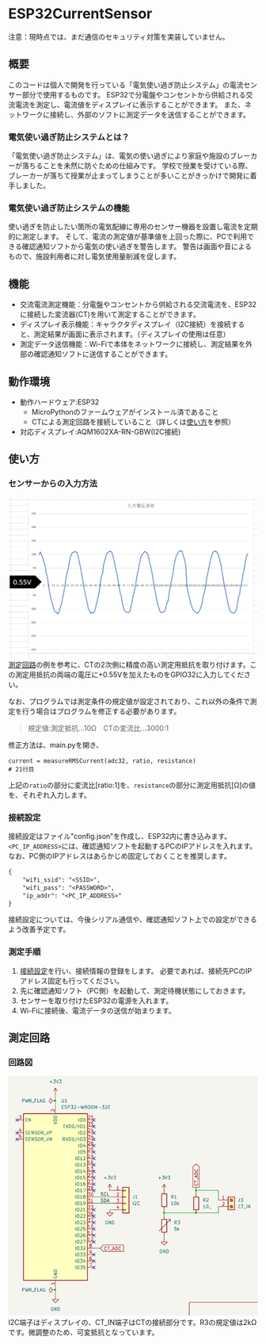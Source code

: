 # ESP32CurrentSensor
注意：現時点では、まだ通信のセキュリティ対策を実装していません。

## 概要
このコードは個人で開発を行っている「電気使い過ぎ防止システム」の電流センサー部分で使用するものです。
ESP32で分電盤やコンセントから供給される交流電流を測定し、電流値をディスプレイに表示することができます。
また、ネットワークに接続し、外部のソフトに測定データを送信することができます。

### 電気使い過ぎ防止システムとは？
「電気使い過ぎ防止システム」は、電気の使い過ぎにより家庭や施設のブレーカーが落ちることを未然に防ぐための仕組みです。
学校で授業を受けている際、ブレーカーが落ちて授業が止まってしまうことが多いことがきっかけで開発に着手しました。

### 電気使い過ぎ防止システムの機能
使い過ぎを防止したい箇所の電気配線に専用のセンサー機器を設置し電流を定期的に測定します。
そして、電流の測定値が基準値を上回った際に、PCで利用できる確認通知ソフトから電気の使い過ぎを警告します。
警告は画面や音によるもので、施設利用者に対し電気使用量削減を促します。

## 機能

* 交流電流測定機能：分電盤やコンセントから供給される交流電流を、ESP32に接続した変流器(CT)を用いて測定することができます。
* ディスプレイ表示機能：キャラクタディスプレイ（I2C接続）を接続すると、測定結果が画面に表示されます。（ディスプレイの使用は任意）
* 測定データ送信機能：Wi-Fiで本体をネットワークに接続し、測定結果を外部の確認通知ソフトに送信することができます。

## 動作環境
* 動作ハードウェア:ESP32
    * MicroPythonのファームウェアがインストール済であること
    * CTによる測定回路を接続していること（詳しくは[使い方](#使い方)を参照）
* 対応ディスプレイ:AQM1602XA-RN-GBW(I2C接続)

## 使い方

### センサーからの入力方法
![入力電圧波形のイメージ](images/wave.png)
[測定回路](#測定回路)の例を参考に、CTの2次側に精度の高い測定用抵抗を取り付けます。この測定用抵抗の両端の電圧に+0.55Vを加えたものをGPIO32に入力してください。

なお、プログラムでは測定条件の規定値が設定されており、これ以外の条件で測定を行う場合はプログラムを修正する必要があります。

> 規定値:測定抵抗…10Ω　CTの変流比…3000:1

修正方法は、main.pyを開き、

```
current = measureRMSCurrent(adc32, ratio, resistance)
# 21行目
```
上記の`ratio`の部分に変流比[ratio:1]を、`resistance`の部分に測定用抵抗[Ω]の値を、それぞれ入力します。

### 接続設定
接続設定はファイル"config.json"を作成し、ESP32内に書き込みます。
`<PC_IP_ADDRESS>`には、確認通知ソフトを起動するPCのIPアドレスを入れます。なお、PC側のIPアドレスはあらかじめ固定しておくことを推奨します。
```
{
    "wifi_ssid": "<SSID>",
    "wifi_pass": "<PASSWORD>",
    "ip_addr": "<PC_IP_ADDRESS>"
}
```
接続設定については、今後シリアル通信や、確認通知ソフト上での設定ができるよう改善予定です。

### 測定手順

1. [接続設定](#接続設定)を行い、接続情報の登録をします。 必要であれば、接続先PCのIPアドレス固定も行ってください。
2. 先に確認通知ソフト（PC側）を起動して、測定待機状態にしておきます。
3. センサーを取り付けたESP32の電源を入れます。
4. Wi-Fiに接続後、電流データの送信が始まります。

## 測定回路
### 回路図
![測定回路図画像](images/circuit.png)
I2C端子はディスプレイの、CT_IN端子はCTの接続部分です。R3の規定値は2kΩです。微調整のため、可変抵抗となっています。
